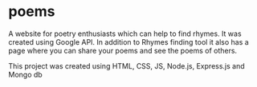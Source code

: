 # poems
A website for poetry enthusiasts which can help to find rhymes. It was created using Google API.
In addition to Rhymes finding tool it also has a page where you can share your poems and see the poems of others.

This project was created using HTML, CSS, JS, Node.js, Express.js and Mongo db
